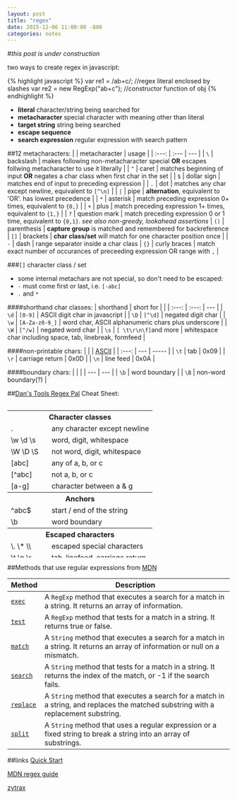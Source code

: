 ```yaml
---
layout: post
title: "regex"
date: 2015-12-06 11:00:00 -800
categories: notes
---
```


#*this post is under construction*

two ways to create regex in javascript:

{% highlight javascript %}
var re1 = /ab+c/; //regex literal enclosed by slashes
var re2 = new RegExp("ab+c"); //constructor function of obj
{% endhighlight %}


- **literal** character/string being searched for
- **metacharacter** special character with meaning other than literal
- **target string** string being searched
- **escape sequence**
- **search expression** regular expression with search pattern

##12 metacharacters:
|     | metacharacter | usage |
| :---: | :--- | --- |
| `\` | backslash | makes following non-metacharacter special **OR** escapes follwing metacharacter to use it literally |
| `^` | caret | matches beginning of input **OR** negates a char class when first char in the set |
| `$` | dollar sign | matches end of input to preceding expression |
| `.` | dot | matches any char except newline, equivalent to `[^\n]` |
| <code>&#124;</code> | pipe | **alternation**, equivalent to 'OR'. has lowest precedence |
| `*` | asterisk | match preceding expression 0+ times, equivalent to `{0,}` |
| `+` | plus | match preceding expression 1+ times, equivalent to `{1,}` |
| `?` | question mark | match preceding expression 0 or 1 time, equivalent to `{0,1}`. *see also non-greedy, lookahead assertions*
| `()` | parenthesis | **capture  group** is matched and remembered for backreference
| `[]` | brackets | **char class/set** will match for one character position once |
| `-` | dash | range separator inside a char class
| `{}` | curly braces | match exact number of occurances of preceeding expression OR range with `,` |

###`[]` character class / set

* some internal metachars are not special, so don't need to be escaped:
 * `-` must come first or last, i.e. `[-abc]`
 * `.` and `*`

####shorthand char classes:
| shorthand | short for |     |
| :---: | :---: | --- |
| `\d` | `[0-9]` | ASCII digit char in javascript |
| `\D` | `[^\d]` | negated digit char |
| `\w` | `[A-Za-z0-9_]` | word char, ASCII alphanumeric chars plus underscore |
| `\W` | `[^/w]` | negated word char |
| `\s` | `[ \t\r\n\f]`and more | whitespace char including space, tab, linebreak, formfeed |

####non-printable chars:
|       |     | [ASCII](http://www.ascii-code.com/) |
| :---: | --- | ----- |
| `\t` | tab | 0x09 |
| `\r` | carriage return | 0x0D |
| `\n` | line feed | 0x0A |

####boundary chars:
|     |     |
| --- | --- |
| `\b` | word boundary |
| `\B` | non-word boundary(?) |

##[Dan's Tools Regex Pal](http://www.regexpal.com/) Cheat Sheet:
<div class="ui-accordion-content ui-helper-reset ui-widget-content ui-corner-bottom ui-accordion-content-active" id="ui-id-4" aria-labelledby="ui-id-3" role="tabpanel" aria-hidden="false" style="display: block; height: 349px; overflow: auto;">
            <table class="">
                <tbody><tr>
                    <th colspan="2">Character classes</th>
                </tr>
                <tr>
                    <td>.</td>
                    <td>any character except newline</td>
                </tr>
                <tr>
                    <td>\w \d \s</td>
                    <td>word, digit, whitespace</td>
                </tr>
                <tr>
                    <td>\W \D \S</td>
                    <td>not word, digit, whitespace</td>
                </tr>
                <tr>
                    <td>[abc]</td>
                    <td>any of a, b, or c</td>
                </tr>
                <tr>
                    <td>[^abc]</td>
                    <td>not a, b, or c</td>
                </tr>
                <tr>
                    <td>[a-g]</td>
                    <td>character between a &amp; g</td>
                </tr>
                <tr>
                    <th colspan="2">Anchors</th>
                </tr>
                <tr>
                    <td>^abc$</td>
                    <td>start / end of the string</td>
                </tr>
                <tr>
                    <td>\b</td>
                    <td>word boundary</td>
                </tr>
                <tr>
                    <th colspan="2">Escaped characters</th>
                </tr>
                <tr>
                    <td>\. \* \\</td>
                    <td>escaped special characters</td>
                </tr>
                <tr>
                    <td>\t \n \r</td>
                    <td>tab, linefeed, carriage return</td>
                </tr>
                <tr>
                    <td>\u00A9</td>
                    <td>unicode escaped ©</td>
                </tr>
                <tr>
                    <th colspan="2">Groups &amp; Lookaround</th>
                </tr>
                <tr>
                    <td>(abc)</td>
                    <td>capture group</td>
                </tr>
                <tr>
                    <td>\1</td>
                    <td>backreference to group #1</td>
                </tr>
                <tr>
                    <td>(?:abc)</td>
                    <td>non-capturing group</td>
                </tr>
                <tr>
                    <td>(?=abc)</td>
                    <td>positive lookahead</td>
                </tr>
                <tr>
                    <td>(?!abc)</td>
                    <td>negative lookahead</td>
                </tr>
                <tr>
                    <th colspan="2">Quantifiers &amp; Alternation</th>
                </tr>
                <tr>
                    <td>a* a+ a?</td>
                    <td>0 or more, 1 or more, 0 or 1</td>
                </tr>
                <tr>
                    <td>a{5} a{2,}</td>
                    <td>exactly five, two or more</td>
                </tr>
                <tr>
                    <td>a{1,3}</td>
                    <td>between one &amp; three</td>
                </tr>
                <tr>
                    <td>a+? a{2,}?</td>
                    <td>match as few as possible</td>
                </tr>
                <tr>
                    <td>ab|cd</td>
                    <td>match ab or cd</td>
                </tr>
            </tbody></table>
	</div>

##Methods that use regular expressions from [MDN](https://developer.mozilla.org/en-US/docs/Web/JavaScript/Guide/Regular_Expressions)
<table>
 <thead>
  <tr>
   <th scope="col">Method</th>
   <th scope="col">Description</th>
  </tr>
 </thead>
 <tbody>
  <tr>
   <td><a href="https://developer.mozilla.org/en-US/docs/Web/JavaScript/Reference/Global_Objects/RegExp/exec" title="The exec() method executes a search for a match in a specified string. Returns a result array, or null."><code>exec</code></a></td>
   <td>A <code>RegExp</code> method that executes a search for a match in a string. It returns an array of information.</td>
  </tr>
  <tr>
   <td><a href="https://developer.mozilla.org/en-US/docs/Web/JavaScript/Reference/Global_Objects/RegExp/test" title="The test() method executes a search for a match between a regular expression and a specified string. Returns true or false."><code>test</code></a></td>
   <td>A <code>RegExp</code> method that tests for a match in a string. It returns true or false.</td>
  </tr>
  <tr>
   <td><a href="https://developer.mozilla.org/en-US/docs/Web/JavaScript/Reference/Global_Objects/String/match" title="The match() method retrieves the matches when matching a string against a regular expression."><code>match</code></a></td>
   <td>A <code>String</code> method that executes a search for a match in a string. It returns an array of information or null on a mismatch.</td>
  </tr>
  <tr>
   <td><a href="https://developer.mozilla.org/en-US/docs/Web/JavaScript/Reference/Global_Objects/String/search" title="The search() method executes a search for a match between a regular expression and this String object."><code>search</code></a></td>
   <td>A <code>String</code> method that tests for a match in a string. It returns the index of the match, or -1 if the search fails.</td>
  </tr>
  <tr>
   <td><a href="https://developer.mozilla.org/en-US/docs/Web/JavaScript/Reference/Global_Objects/String/replace" title="The replace() method returns a new string with some or all matches of a pattern replaced by a replacement. The pattern can be a string or a RegExp, and the replacement can be a string or a function to be called for each match."><code>replace</code></a></td>
   <td>A <code>String</code> method that executes a search for a match in a string, and replaces the matched substring with a replacement substring.</td>
  </tr>
  <tr>
   <td><a href="https://developer.mozilla.org/en-US/docs/Web/JavaScript/Reference/Global_Objects/String/split" title="The split() method splits a String object into an array of strings by separating the string into substrings."><code>split</code></a></td>
   <td>A <code>String</code> method that uses a regular expression or a fixed string to break a string into an array of substrings.</td>
  </tr>
 </tbody>
</table>


##links
[Quick Start](http://www.regular-expressions.info/quickstart.html)

[MDN regex guide](https://developer.mozilla.org/en-US/docs/Web/JavaScript/Guide/Regular_Expressions)

[zytrax](http://www.zytrax.com/tech/web/regex.htm)

[]()

[]()
	

